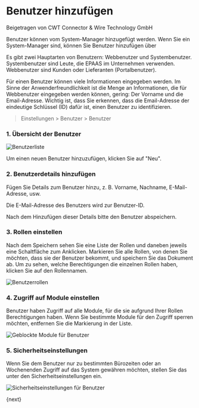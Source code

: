 <!-- add-breadcrumbs -->
# Benutzer hinzufügen
<span class="text-muted contributed-by">Beigetragen von CWT Connector & Wire Technology GmbH</span>

Benutzer können vom System-Manager hinzugefügt werden. Wenn Sie ein System-Manager sind, können Sie Benutzer hinzufügen über

Es gibt zwei Hauptarten von Benutzern: Webbenutzer und Systembenutzer. Systembenutzer sind Leute, die EPAAS im Unternehmen verwenden. Webbenutzer sind Kunden oder Lieferanten (Portalbenutzer).

Für einen Benutzer können viele Informationen eingegeben werden. Im Sinne der Anwenderfreundlichkeit ist die Menge an Informationen, die für Webbenutzer eingegeben werden können, gering: Der Vorname und die Email-Adresse. Wichtig ist, dass Sie erkennen, dass die Email-Adresse der eindeutige Schlüssel (ID) dafür ist, einen Benutzer zu identifizieren.

> Einstellungen > Benutzer > Benutzer

### 1. Übersicht der Benutzer

<img class="screenshot" src="{{docs_base_url}}/assets/img/setup/users/user-1.png" alt="Benutzerliste">


Um einen neuen Benutzer hinzuzufügen, klicken Sie auf "Neu".

### 2. Benutzerdetails hinzufügen

Fügen Sie Details zum Benutzer hinzu, z. B. Vorname, Nachname, E-Mail-Adresse, usw.

Die E-Mail-Adresse des Benutzers wird zur Benutzer-ID.

Nach dem Hinzufügen dieser Details bitte den Benutzer abspeichern.

### 3. Rollen einstellen

Nach dem Speichern sehen Sie eine Liste der Rollen und daneben jeweils eine Schaltfläche zum Anklicken. Markieren Sie alle Rollen, von denen Sie möchten, dass sie der Benutzer bekommt, und speichern Sie das Dokument ab. Um zu sehen, welche Berechtigungen die einzelnen Rollen haben, klicken Sie auf den Rollennamen.

<img class="screenshot" src="{{docs_base_url}}/assets/img/setup/users/user-2.png" alt="Benutzerrollen">

### 4. Zugriff auf Module einstellen

Benutzer haben Zugriff auf alle Module, für die sie aufgrund Ihrer Rollen Berechtigungen haben. Wenn Sie bestimmte Module für den Zugriff sperren möchten, entfernen Sie die Markierung in der Liste.

<img class="screenshot" src="{{docs_base_url}}/assets/img/setup/users/user-3.png" alt="Geblockte Module für Benutzer">

### 5. Sicherheitseinstellungen

Wenn Sie dem Benutzer nur zu bestimmten Bürozeiten oder an Wochenenden Zugriff auf das System gewähren möchten, stellen Sie das unter den Sicherheitseinstellungen ein.

<img class="screenshot" src="{{docs_base_url}}/assets/img/setup/users/user-4.png" alt="Sicherheitseinstellungen für Benutzer">

{next}
